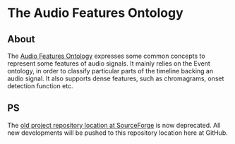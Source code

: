The Audio Features Ontology
======================================

About
-----

The [Audio Features Ontology](http://purl.org/ontology/af/) expresses some common concepts to represent some features of audio signals. It mainly relies on the Event ontology, in order to classify particular parts of the timeline backing an audio signal. It also supports dense features, such as chromagrams, onset detection function etc. 

PS
--

The [old project repository location at SourceForge](http://motools.svn.sourceforge.net/viewvc/motools/af/) is now deprecated. All new developments will be pushed to this repository location here at GitHub.


